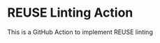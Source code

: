 <!--
SPDX-FileCopyrightText: 2024 Ali Sajid Imami

SPDX-License-Identifier: MIT
-->

# REUSE Linting Action

This is a GitHub Action to implement REUSE linting

